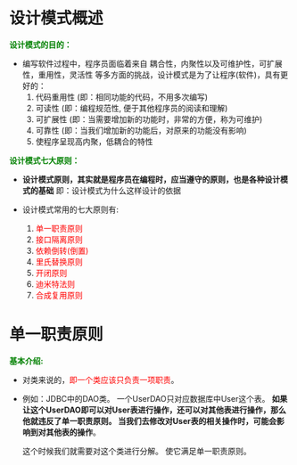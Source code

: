# 设计模式概述

**<font color='green'>设计模式的目的：</font>**

- 编写软件过程中，程序员面临着来自 耦合性，内聚性以及可维护性，可扩展性，重用性，灵活性 等多方面的挑战，设计模式是为了让程序(软件)，具有更好的：
    1. 代码重用性 (即：相同功能的代码，不用多次编写)
    2. 可读性 (即：编程规范性, 便于其他程序员的阅读和理解)
    3. 可扩展性 (即：当需要增加新的功能时，非常的方便，称为可维护)
    4. 可靠性 (即：当我们增加新的功能后，对原来的功能没有影响)
    5. 使程序呈现高内聚，低耦合的特性



**<font color='green'>设计模式七大原则：</font>**

- **设计模式原则，其实就是程序员在编程时，应当遵守的原则，也是各种设计模 式的基础**  即：设计模式为什么这样设计的依据

- 设计模式常用的七大原则有:

    1. <font color='red'>单一职责原则</font>
    2. <font color='red'> 接口隔离原则 </font>
    3. <font color='red'>依赖倒转(倒置)</font>
    4. <font color='red'>里氏替换原则 </font>
    5. <font color='red'>开闭原则 </font>
    6. <font color='red'> 迪米特法则 </font>
    7. <font color='red'>合成复用原则</font>



# 单一职责原则

**<font color='green'>基本介绍:</font>**

- 对类来说的，<font color='red'>即一个类应该只负责一项职责</font>。

-  例如：JDBC中的DAO类。  一个UserDAO只对应数据库中User这个表。 **如果让这个UserDAO即可以对User表进行操作，还可以对其他表进行操作，那么他就违反了单一职责原则。 当我们去修改对User表的相关操作时，可能会影响到对其他表的操作**。

   这个时候我们就需要对这个类进行分解。 使它满足单一职责原则。

   

   
